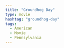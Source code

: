 ```yaml
---
title: "Groundhog Day"
type: movie
hashtag: "groundhog-day"
tags:
  - American
  - Movie
  - Pennsylvania
---
```

